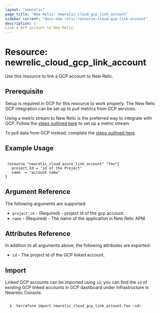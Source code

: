 ```yaml
---
layout: "newrelic"
page_title: "New Relic: newrelic_cloud_gcp_link_account"
sidebar_current: "docs-new relic-resource-cloud-gcp-link-account"
description: |-
Link a GCP account to New Relic.
---
```


# Resource: newrelic_cloud_gcp_link_account

Use this resource to link a GCP account to New Relic.

## Prerequisite

Setup is required in GCP for this resource to work properly. The New Relic GCP integration can be set up to pull metrics from GCP services.

Using a metric stream to New Relic is the preferred way to integrate with GCP. Follow the [steps outlined here](https://docs.newrelic.com/docs/infrastructure/google-cloud-platform-integrations/get-started/gcp-integration-metrics) to set up a metric stream.

To pull data from GCP instead, complete the [steps outlined here](https://docs.newrelic.com/docs/infrastructure/google-cloud-platform-integrations/get-started/connect-google-cloud-platform-services-new-relic).

## Example Usage

```hcl
 
 resource "newrelic_cloud_azure_link_account" "foo"{
   project_Id = "id of the Project"
   name  = "account name"
}
```

## Argument Reference

The following arguments are supported:

- `project_id` - (Required) - project Id of the gcp account.
- `name` - (Required) - The name of the application in New Relic APM.

## Attributes Reference

In addition to all arguments above, the following attributes are exported:

- `id` - The project Id of the GCP linked account.

## Import

Linked GCP accounts can be imported using `id`, you can find the `id` of existing GCP linked accounts in GCP dashboard under Infrastructure in Newrelic Console.

```bash

  $  terraform import newrelic_cloud_gcp_link_account.foo <id>

```